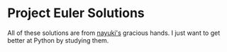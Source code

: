 # Project Euler Solutions
All of these solutions are from [nayuki's](https://www.nayuki.io/page/project-euler-solutions) gracious hands. I just want to get better at Python by studying them.

